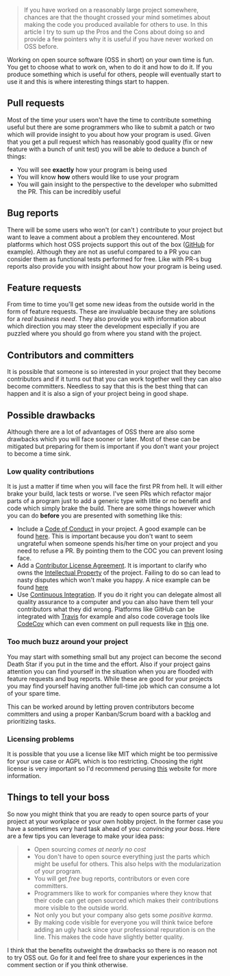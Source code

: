 > If you have worked on a reasonably large project somewhere, chances are that the thought crossed your mind sometimes about
making the code you produced available for others to use. In this article I try to sum up the Pros and the Cons about
doing so and provide a few pointers why it is useful if you have never worked on OSS before.

Working on open source software (OSS in short) on your own time is fun. You get to choose what to work on, when to do it and how to do it. If you produce something which is useful for others, people will eventually start to use it and this is where interesting things start to happen.

## Pull requests

Most of the time your users won't have the time to contribute something useful but there are some programmers who like to submit a patch or two which will provide insight to you about how your program is used. Given that you get a pull request which has reasonably good quality (fix or new feature with a bunch of unit test) you will be able to deduce a bunch of things:
- You will see __exactly__ how your program is being used
- You will know __how__ others would like to use your program
- You will gain insight to the perspective to the developer who submitted the PR. This can be incredibly useful

## Bug reports

There will be some users who won't (or can't ) contribute to your project but want to leave a comment about a problem they encountered. Most platforms which host OSS projects support this out of the box ([GitHub](https://github.com/) for example). Although they are not as useful compared to a PR you can consider them as functional tests performed for free. Like with PR-s bug reports also provide you with insight about how your program is being used.

## Feature requests

From time to time you'll get some new ideas from the outside world in the form of feature requests. These are invaluable because they are solutions for a *real business need*. They also provide you with information about which direction you may steer the development especially if you are puzzled where you should go from where you stand with the project.

## Contributors and committers

It is possible that someone is so interested in your project that they become contributors and if it turns out that you can work together well they can also become committers. Needless to say that this is the best thing that can happen and it is also a sign of your project being in good shape.

## Possible drawbacks

Although there are a lot of advantages of OSS there are also some drawbacks which you will face sooner or later. Most of these can be mitigated but preparing for them is important if you don't want your project to become a time sink.

### Low quality contributions

It is just a matter if time when you will face the first PR from hell. It will either brake your build, lack tests or worse. I've seen PRs which refactor major parts of a program just to add a generic type with little or no benefit and code which simply brake the build. There are some things however which you can do __before__ you are presented with something like this:

- Include a [Code of Conduct](https://en.wikipedia.org/wiki/Code_of_conduct) in your project. A good example can be found [here](http://contributor-covenant.org/version/1/1/0/). This is important because you don't want to seem ungrateful when someone spends his/her time on your project and you need to refuse a PR. By pointing them to the COC you can prevent losing face.
- Add a [Contributor License Agreement](https://en.wikipedia.org/wiki/Contributor_License_Agreement). It is important to clarify who owns the [Intellectual Property](https://en.wikipedia.org/wiki/Intellectual_property) of the project. Failing to do so can lead to nasty disputes which won't make you happy. A nice example can be found [here](https://github.com/ReactiveX/RxJava/blob/2.x/CONTRIBUTING.md)
- Use [Continuous Integration](https://en.wikipedia.org/wiki/Continuous_integration). If you do it right you can delegate almost all quality assurance to a computer and you can also have them tell your contributors what they did wrong. Platforms like GitHub can be integrated with [Travis](https://travis-ci.org/) for example and also code coverage tools like [CodeCov](https://codecov.io/) which can even comment on pull requests like in [this](https://github.com/Hexworks/hexameter/pull/24) one.

### Too much buzz around your project

You may start with something small but any project can become the second Death Star if you put in the time and the effort. Also if your project gains attention you can find yourself in the situation when you are flooded with feature requests and bug reports. While these are good for your projects you may find yourself having another full-time job which can consume a lot of your spare time.

This can be worked around by letting proven contributors become committers and using a proper Kanban/Scrum board with a backlog and prioritizing tasks.

### Licensing problems

It is possible that you use a license like MIT which might be too permissive for your use case or AGPL which is too restricting. Choosing the right license is very important so I'd recommend perusing [this](https://choosealicense.com/) website for more information.

## Things to tell your boss

So now you might think that you are ready to open source parts of your project at your workplace or your own hobby project. In the former case you have a sometimes very hard task ahead of you: *convincing your boss*. Here are a few tips you can leverage to make your idea pass:

> - Open sourcing *comes at nearly no cost*
> - You don't have to open source everything just the parts which might be useful for others. This also helps with the modularization of your program.
> - You will get *free* bug reports, contributors or even core committers.
> - Programmers like to work for companies where they know that their code can get open sourced which makes their contributions more visible to the outside world.
> - Not only you but your company also gets some *positive karma*.
> - By making code visible for everyone you will think twice before adding an ugly hack since your professional repuration is on the line. This makes the code have slightly better quality.

I think that the benefits outweight the drawbacks so there is no reason not to try OSS out. Go for it and feel free to share your experiences in the comment section or if you think otherwise.





